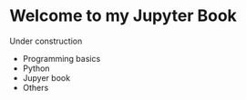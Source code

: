# Welcome to my Jupyter Book

Under construction

- Programming basics
- Python
- Jupyer book
- Others
